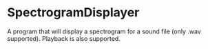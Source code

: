 # SpectrogramDisplayer
A program that will display a spectrogram for a sound file (only .wav supported). Playback is also supported.
